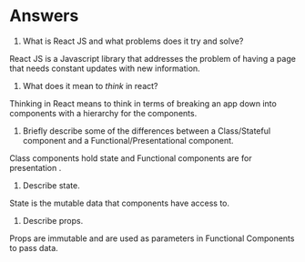 # Answers

1.  What is React JS and what problems does it try and solve?

  React JS is a Javascript library that addresses the problem of having a page that needs constant updates with new information.

1.  What does it mean to _think_ in react?

  Thinking in React means to think in terms of breaking an app down into components with a hierarchy for the components.

1.  Briefly describe some of the differences between a Class/Stateful component and a Functional/Presentational component.

  Class components hold state and Functional components are for presentation .

1.  Describe state.

  State is the mutable data that components have access to.

1.  Describe props.

  Props are immutable and are used as parameters in Functional Components to pass data.
